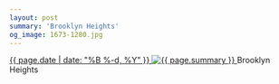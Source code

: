 ```yaml
---
layout: post
summary: 'Brooklyn Heights'
og_image: 1673-1280.jpg
---
```


<p>
 <time>
  <a href="/1673">
   {{ page.date | date: "%B %-d, %Y" }}
  </a>
 </time>
 <a href="/1673">
  <img alt="{{ page.summary }}" sizes="(min-width: 700px) 50vw, calc(100vw - 2rem)" src="{{ site.assets_url }}/1673-640.jpg" srcset="{{ site.assets_url }}/1673-320.jpg 320w, {{ site.assets_url }}/1673-640.jpg 640w, {{ site.assets_url }}/1673-960.jpg 960w, {{ site.assets_url }}/1673-1280.jpg 1280w"/>
 </a>
 <span>
  Brooklyn Heights
 </span>
</p>
